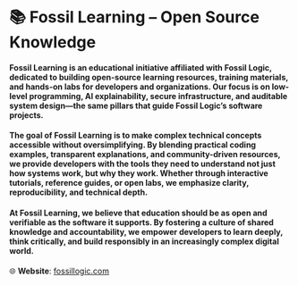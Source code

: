 # 📚 Fossil Learning – Open Source Knowledge

#### **Fossil Learning** is an educational initiative affiliated with **Fossil Logic**, dedicated to building **open-source learning resources**, **training materials**, and **hands-on labs** for developers and organizations. Our focus is on **low-level programming**, **AI explainability**, **secure infrastructure**, and **auditable system design**—the same pillars that guide Fossil Logic’s software projects.

#### The goal of Fossil Learning is to make **complex technical concepts accessible** without oversimplifying. By blending **practical coding examples**, **transparent explanations**, and **community-driven resources**, we provide developers with the tools they need to understand not just how systems work, but why they work. Whether through **interactive tutorials**, **reference guides**, or **open labs**, we emphasize **clarity, reproducibility, and technical depth**.

#### At Fossil Learning, we believe that **education should be as open and verifiable as the software it supports**. By fostering a culture of **shared knowledge and accountability**, we empower developers to **learn deeply**, **think critically**, and **build responsibly** in an increasingly complex digital world.

🌐 **Website**: [fossillogic.com](https://fossillogic.com/)